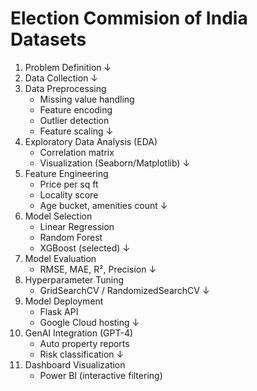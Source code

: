 # Election Commision of India Datasets
1. Problem Definition
   ↓
2. Data Collection
   ↓
3. Data Preprocessing
   - Missing value handling
   - Feature encoding
   - Outlier detection
   - Feature scaling
   ↓
4. Exploratory Data Analysis (EDA)
   - Correlation matrix
   - Visualization (Seaborn/Matplotlib)
   ↓
5. Feature Engineering
   - Price per sq ft
   - Locality score
   - Age bucket, amenities count
   ↓
6. Model Selection
   - Linear Regression
   - Random Forest
   - XGBoost (selected)
   ↓
7. Model Evaluation
   - RMSE, MAE, R², Precision
   ↓
8. Hyperparameter Tuning
   - GridSearchCV / RandomizedSearchCV
   ↓
9. Model Deployment
   - Flask API
   - Google Cloud hosting
   ↓
10. GenAI Integration (GPT-4)
    - Auto property reports
    - Risk classification
    ↓
11. Dashboard Visualization
    - Power BI (interactive filtering)




